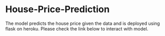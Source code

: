 # House-Price-Prediction
The model predicts the house price given the data and is deployed using flask on heroku. Please check the link below to interact with model.

